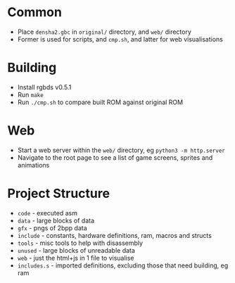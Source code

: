 # Common
* Place `densha2.gbc` in `original/` directory, and `web/` directory
* Former is used for scripts, and `cmp.sh`, and latter for web visualisations

# Building
* Install rgbds v0.5.1
* Run `make`
* Run `./cmp.sh` to compare built ROM against original ROM

# Web
* Start a web server within the `web/` directory, eg `python3 -m http.server`
* Navigate to the root page to see a list of game screens, sprites and animations

# Project Structure
* `code` - executed asm
* `data` - large blocks of data
* `gfx` - pngs of 2bpp data
* `include` - constants, hardware definitions, ram, macros and structs
* `tools` - misc tools to help with disassembly
* `unused` - large blocks of unreadable data
* `web` - just the html+js in 1 file to visualise
* `includes.s` - imported definitions, excluding those that need building, eg ram
